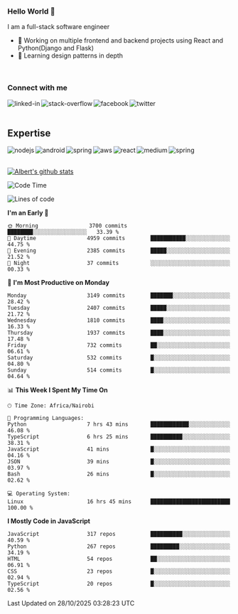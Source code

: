 

### Hello World 👋
I am a full-stack software engineer
- 🔭 Working on multiple frontend and backend projects using React and Python(Django and Flask)
- 🌱 Learning design patterns in depth

<br>

### Connect with me

[<img align="left" alt="linked-in" src="https://img.shields.io/badge/linkedin-%230077B5.svg?&style=for-the-badge&logo=linkedin&logoColor=white" />](https://www.linkedin.com/in/albert-byrone/)

<!-- [<img align="left" alt="medium" src="https://img.shields.io/badge/medium-%2312100E.svg?&style=for-the-badge&logo=medium&logoColor=white" />](https://56faisal.medium.com/) -->

[<img align="left" alt="stack-overflow" src="https://img.shields.io/badge/stack%20overflow-FE7A16?logo=stack-overflow&logoColor=white&style=for-the-badge" />](https://stackoverflow.com/users/11916317/albert-byrone)

[<img align="left" alt="facebook" src="https://img.shields.io/badge/facebook-%231877F2.svg?&style=for-the-badge&logo=facebook&logoColor=white" />](https://web.facebook.com/albert.byrone.1/)

[<img align="left" alt="twitter" src="https://img.shields.io/badge/twitter-%231DA1F2.svg?&style=for-the-badge&logo=twitter&logoColor=white" />](https://twitter.com/byrone_albert)

<br>

<br>

## Expertise
<img align="left" alt="nodejs" src="https://img.shields.io/badge/python%20-%2343853D.svg?&style=for-the-badge&logo=node.js&logoColor=white" />
<img align="left" alt="android" src="https://img.shields.io/badge/Flask-3DDC84?logo=android&logoColor=white&style=for-the-badge" />
<img align="left" alt="spring" src="https://img.shields.io/badge/drf%20-%236DB33F.svg?&style=for-the-badge&logo=spring&logoColor=white" />
<img align="left" alt="aws" src="https://img.shields.io/badge/django%20AWS-%23232F3E?logo=amazon-aws&logoColor=white&style=for-the-badge" />
<img align="left" alt="react" src="https://img.shields.io/badge/react%20-%2320232a.svg?&style=for-the-badge&logo=react&logoColor=%2361DAFB" />
<img align="left" alt="medium" src="https://img.shields.io/badge/Angular-%23316192.svg?&style=for-the-badge&logo=postgresql&logoColor=white" />
<img align="left" alt="spring" src="https://img.shields.io/badge/Javascript%20-%236DB33F.svg?&style=for-the-badge&logo=spring&logoColor=white" />
<br>
<br>


[![Albert's github stats](https://github-readme-stats.vercel.app/api?username=Albert-Byrone&count_private=true&show_icons=true&theme=radical&hide_rank=false)](https://github.com/anuraghazra/github-readme-stats)

<!-- [![Top Langs](https://github-readme-stats.vercel.app/api/top-langs/?username=Albert-Byrone&layout=compact)](https://github.com/anuraghazra/github-readme-stats) -->

<!--
**Albert-Byrone/Albert-Byrone** is a ✨ _special_ ✨ repository because its `README.md` (this file) appears on your GitHub profile.

Here are some ideas to get you started:

- 🔭 I’m currently working on ...
- 🌱 I’m currently learning ...
- 👯 I’m looking to collaborate on ...
- 🤔 I’m looking for help with ...
- 💬 Ask me about ...
- 📫 How to reach me: ...
- 😄 Pronouns: ...
- ⚡ Fun fact: ...
-->


<!--START_SECTION:waka-->
![Code Time](http://img.shields.io/badge/Code%20Time-2%2C109%20hrs%2038%20mins-blue)

![Lines of code](https://img.shields.io/badge/From%20Hello%20World%20I%27ve%20Written-86.6%20million%20lines%20of%20code-blue)

**I'm an Early 🐤** 

```text
🌞 Morning                3700 commits        ████████░░░░░░░░░░░░░░░░░   33.39 % 
🌆 Daytime                4959 commits        ███████████░░░░░░░░░░░░░░   44.75 % 
🌃 Evening                2385 commits        █████░░░░░░░░░░░░░░░░░░░░   21.52 % 
🌙 Night                  37 commits          ░░░░░░░░░░░░░░░░░░░░░░░░░   00.33 % 
```
📅 **I'm Most Productive on Monday** 

```text
Monday                   3149 commits        ███████░░░░░░░░░░░░░░░░░░   28.42 % 
Tuesday                  2407 commits        █████░░░░░░░░░░░░░░░░░░░░   21.72 % 
Wednesday                1810 commits        ████░░░░░░░░░░░░░░░░░░░░░   16.33 % 
Thursday                 1937 commits        ████░░░░░░░░░░░░░░░░░░░░░   17.48 % 
Friday                   732 commits         ██░░░░░░░░░░░░░░░░░░░░░░░   06.61 % 
Saturday                 532 commits         █░░░░░░░░░░░░░░░░░░░░░░░░   04.80 % 
Sunday                   514 commits         █░░░░░░░░░░░░░░░░░░░░░░░░   04.64 % 
```


📊 **This Week I Spent My Time On** 

```text
🕑︎ Time Zone: Africa/Nairobi

💬 Programming Languages: 
Python                   7 hrs 43 mins       ████████████░░░░░░░░░░░░░   46.08 % 
TypeScript               6 hrs 25 mins       ██████████░░░░░░░░░░░░░░░   38.31 % 
JavaScript               41 mins             █░░░░░░░░░░░░░░░░░░░░░░░░   04.16 % 
JSON                     39 mins             █░░░░░░░░░░░░░░░░░░░░░░░░   03.97 % 
Bash                     26 mins             █░░░░░░░░░░░░░░░░░░░░░░░░   02.62 % 

💻 Operating System: 
Linux                    16 hrs 45 mins      █████████████████████████   100.00 % 
```

**I Mostly Code in JavaScript** 

```text
JavaScript               317 repos           ██████████░░░░░░░░░░░░░░░   40.59 % 
Python                   267 repos           █████████░░░░░░░░░░░░░░░░   34.19 % 
HTML                     54 repos            ██░░░░░░░░░░░░░░░░░░░░░░░   06.91 % 
CSS                      23 repos            █░░░░░░░░░░░░░░░░░░░░░░░░   02.94 % 
TypeScript               20 repos            █░░░░░░░░░░░░░░░░░░░░░░░░   02.56 % 
```




 Last Updated on 28/10/2025 03:28:23 UTC
<!--END_SECTION:waka-->
